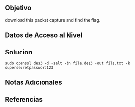 ## Objetivo


download this packet capture and find the flag.

## Datos de Acceso al Nivel


## Solucion

```
sudo openssl des3 -d -salt -in file.des3 -out file.txt -k supersecretpassword123
```

## Notas Adicionales



## Referencias
